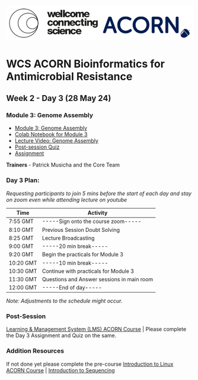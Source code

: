 # <img src="https://github.com/WCSCourses/ACORN-ClinAMR/blob/9a460484c906bc4afa7474772dac0c97626b273b/course_data/WCS_ACORN_Logo.png"/>

# WCS ACORN Bioinformatics for Antimicrobial Resistance

## Week 2 - Day 3 (28 May 24)

### Module 3: Genome Assembly
- [Module 3: Genome Assembly](https://github.com/WCSCourses/ACORN-ClinAMR/blob/main/course_data/28_May_Day_3/GenomeAssembly_ACORN_Course_Slides.pdf)
- [Colab Notebook for Module 3](https://githubtocolab.com/WCSCourses/)
- [Lecture Video: Genome Assembly](https://youtu.be/NTToDDm3LZ0)
- [Post-session Quiz](https://lms.wellcomeconnectingscience.org/mod/quiz/view.php?id=6072)  
- [Assignment](https://lms.wellcomeconnectingscience.org/mod/assign/view.php?id=6073)
  
**Trainers** - Patrick Musicha  and the Core Team

### Day 3 Plan: 
*Requesting participants to join 5 mins before the start of each day and stay on zoom even while attending lecture on youtube*

| Time       | Activity                                      |
|------------|-----------------------------------------------|
| 7:55 GMT   |  -----Sign onto the course zoom-----              |
 8:10 GMT   | Previous Session Doubt Solving                 |
| 8:25 GMT   | Lecture Broadcasting                   |
| 9:00 GMT   | -----20 min break-----                          |
| 9:20 GMT   | Begin the practicals for Module 3                   |
| 10:20 GMT  | -----10 min break-----                          |
| 10:30 GMT  | Continue with practicals for Module 3         |
| 11:30 GMT  | Questions and Answer sessions in main room    |
| 12:00 GMT  | -----End of day-----                                |

*Note: Adjustments to the schedule might occur.*

### Post-Session 
[Learning & Management System (LMS) ACORN Course](https://lms.wellcomeconnectingscience.org/course/view.php?id=164) | Please complete the Day 3 Assignment and Quiz on the same. 

### Addition Resources
If not done yet please complete the pre-course [Introduction to Linux ACORN Course](https://lms.wellcomeconnectingscience.org/course/view.php?id=165) | [Introduction to Sequencing](https://youtu.be/4VZjvYJN18w) 

